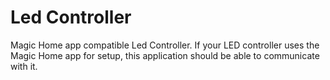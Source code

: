 # Led Controller
Magic Home app compatible Led Controller. If your LED controller uses the Magic Home app for setup, this application should be able to communicate with it.
